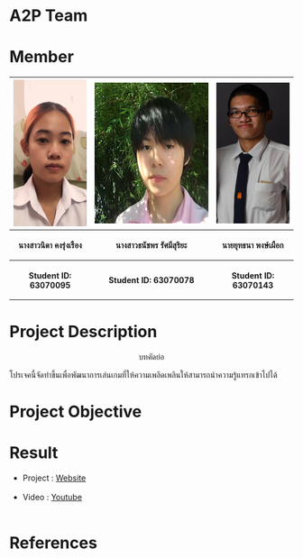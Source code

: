 # A2P Team
# Member

<center><table>
  <tr>
  <th><img src="IMG/A1.jpg" height="260" width="150"></th>
  <th><img src="IMG/A2.jpg" height="250" width="250"></th>
  <th><img src="IMG/A3.jpg" height="250" width="140"></th>
 </tr>
 <tr>
  <th><p align="center">นางสาวนิดา คงรุ่งเรือง</p></th> 
  <th><p align="center">นางสาวธนัชพร รัศมีสุริยะ</p></th>
  <th><p align="center">นายยุทธนา พงษ์เผือก</p></th>
 </tr>
 <tr>
  <th><p align="center">Student ID: 63070095</p></th>
  <th><p align="center">Student ID: 63070078</p></th>
  <th><p align="center">Student ID: 63070143</p></th>
 </table></center>

# Project Description
<th><p align="center">บทคัดย่อ</p></th>
<th><p>โปรเจคนี้จัดทำขึ้นเพื่อพัฒนาการเล่นเกมที่ให้ความเพลิดเพลินให้สามารถนำความรู้แทรกเข้าไปได้</p></th>


# Project Objective

# Result

- Project : <a href="https://htmlpreview.github.io/?https://github.com/it63070143/Project/blob/main/index.html">Website</a><br /><br />
- Video : <a href="https://www.youtube.com/watch?v=cc7VhSrwoNs">Youtube</a><br /><br />

# References
